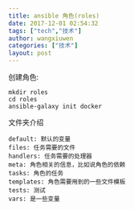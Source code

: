 ```yaml
---
title: ansible 角色(roles)
date: 2017-12-01 02:54:32
tags: ["tech","技术"]
author: wangxiuwen
categories: ["技术"]
layout: post
---
```


创建角色:

	mkdir roles
	cd roles
	ansible-galaxy init docker
	
文件夹介绍

	default: 默认的变量
	files: 任务需要的文件
	handlers: 任务需要的处理器
	meta: 角色相关的信息，比如说角色的依赖
	tasks: 角色的任务
	templates: 角色需要用到的一些文件模板
	tests: 测试
	vars: 是一些变量